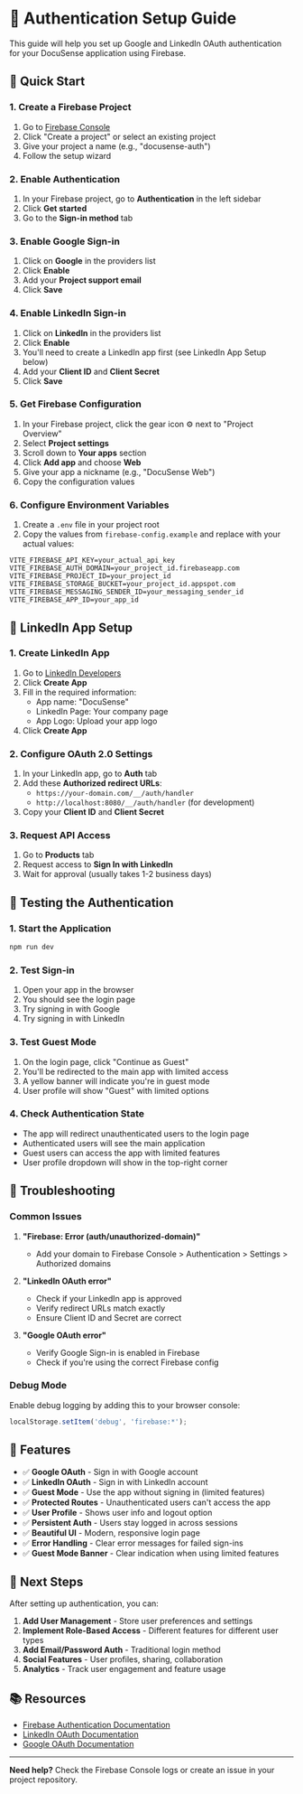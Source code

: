 # 🔐 Authentication Setup Guide

This guide will help you set up Google and LinkedIn OAuth authentication for your DocuSense application using Firebase.

## 🚀 Quick Start

### 1. Create a Firebase Project

1. Go to [Firebase Console](https://console.firebase.google.com/)
2. Click "Create a project" or select an existing project
3. Give your project a name (e.g., "docusense-auth")
4. Follow the setup wizard

### 2. Enable Authentication

1. In your Firebase project, go to **Authentication** in the left sidebar
2. Click **Get started**
3. Go to the **Sign-in method** tab

### 3. Enable Google Sign-in

1. Click on **Google** in the providers list
2. Click **Enable**
3. Add your **Project support email**
4. Click **Save**

### 4. Enable LinkedIn Sign-in

1. Click on **LinkedIn** in the providers list
2. Click **Enable**
3. You'll need to create a LinkedIn app first (see LinkedIn App Setup below)
4. Add your **Client ID** and **Client Secret**
5. Click **Save**

### 5. Get Firebase Configuration

1. In your Firebase project, click the gear icon ⚙️ next to "Project Overview"
2. Select **Project settings**
3. Scroll down to **Your apps** section
4. Click **Add app** and choose **Web**
5. Give your app a nickname (e.g., "DocuSense Web")
6. Copy the configuration values

### 6. Configure Environment Variables

1. Create a `.env` file in your project root
2. Copy the values from `firebase-config.example` and replace with your actual values:

```env
VITE_FIREBASE_API_KEY=your_actual_api_key
VITE_FIREBASE_AUTH_DOMAIN=your_project_id.firebaseapp.com
VITE_FIREBASE_PROJECT_ID=your_project_id
VITE_FIREBASE_STORAGE_BUCKET=your_project_id.appspot.com
VITE_FIREBASE_MESSAGING_SENDER_ID=your_messaging_sender_id
VITE_FIREBASE_APP_ID=your_app_id
```

## 🔗 LinkedIn App Setup

### 1. Create LinkedIn App

1. Go to [LinkedIn Developers](https://www.linkedin.com/developers/)
2. Click **Create App**
3. Fill in the required information:
   - App name: "DocuSense"
   - LinkedIn Page: Your company page
   - App Logo: Upload your app logo
4. Click **Create App**

### 2. Configure OAuth 2.0 Settings

1. In your LinkedIn app, go to **Auth** tab
2. Add these **Authorized redirect URLs**:
   - `https://your-domain.com/__/auth/handler`
   - `http://localhost:8080/__/auth/handler` (for development)
3. Copy your **Client ID** and **Client Secret**

### 3. Request API Access

1. Go to **Products** tab
2. Request access to **Sign In with LinkedIn**
3. Wait for approval (usually takes 1-2 business days)

## 🧪 Testing the Authentication

### 1. Start the Application

```bash
npm run dev
```

### 2. Test Sign-in

1. Open your app in the browser
2. You should see the login page
3. Try signing in with Google
4. Try signing in with LinkedIn

### 3. Test Guest Mode

1. On the login page, click "Continue as Guest"
2. You'll be redirected to the main app with limited access
3. A yellow banner will indicate you're in guest mode
4. User profile will show "Guest" with limited options

### 4. Check Authentication State

- The app will redirect unauthenticated users to the login page
- Authenticated users will see the main application
- Guest users can access the app with limited features
- User profile dropdown will show in the top-right corner

## 🔧 Troubleshooting

### Common Issues

1. **"Firebase: Error (auth/unauthorized-domain)"**
   - Add your domain to Firebase Console > Authentication > Settings > Authorized domains

2. **"LinkedIn OAuth error"**
   - Check if your LinkedIn app is approved
   - Verify redirect URLs match exactly
   - Ensure Client ID and Secret are correct

3. **"Google OAuth error"**
   - Verify Google Sign-in is enabled in Firebase
   - Check if you're using the correct Firebase config

### Debug Mode

Enable debug logging by adding this to your browser console:
```javascript
localStorage.setItem('debug', 'firebase:*');
```

## 📱 Features

- ✅ **Google OAuth** - Sign in with Google account
- ✅ **LinkedIn OAuth** - Sign in with LinkedIn account
- ✅ **Guest Mode** - Use the app without signing in (limited features)
- ✅ **Protected Routes** - Unauthenticated users can't access the app
- ✅ **User Profile** - Shows user info and logout option
- ✅ **Persistent Auth** - Users stay logged in across sessions
- ✅ **Beautiful UI** - Modern, responsive login page
- ✅ **Error Handling** - Clear error messages for failed sign-ins
- ✅ **Guest Mode Banner** - Clear indication when using limited features

## 🚀 Next Steps

After setting up authentication, you can:

1. **Add User Management** - Store user preferences and settings
2. **Implement Role-Based Access** - Different features for different user types
3. **Add Email/Password Auth** - Traditional login method
4. **Social Features** - User profiles, sharing, collaboration
5. **Analytics** - Track user engagement and feature usage

## 📚 Resources

- [Firebase Authentication Documentation](https://firebase.google.com/docs/auth)
- [LinkedIn OAuth Documentation](https://developer.linkedin.com/docs/oauth2)
- [Google OAuth Documentation](https://developers.google.com/identity/protocols/oauth2)

---

**Need help?** Check the Firebase Console logs or create an issue in your project repository. 